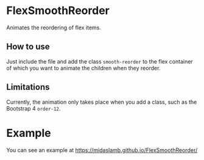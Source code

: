 # FlexSmoothReorder
Animates the reordering of flex items.

## How to use
Just include the file and add the class `smooth-reorder` to the flex container of which you want to animate the children when they reorder.

## Limitations
Currently, the animation only takes place when you add a class, such as the Bootstrap 4 `order-12`.

# Example
You can see an example at https://midaslamb.github.io/FlexSmoothReorder/
